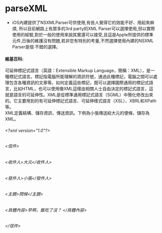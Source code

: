 # parseXML
* iOS內建提供了NSXMLParser可供使用,有些人覺得它的效能不好、用起來麻煩, 所以目前網路上有眾多的3rd party的XML Parser可以選擇使用,但以實際使用的經驗,對於一般的使用來說其實還可以接受,且這是Apple所提供的標準元件,日後的維護沒有問題,若非您有特別的考量,不然選擇使用內建的NSXML Parser是個 不錯的選擇。   

####  維基百科: 
可延伸標記式語言（英語：Extensible Markup Language，簡稱：XML），是一種標記式語言。標記指電腦所能理解的資訊符號，通過此種標記，電腦之間可以處理包含各種資訊的文章等。如何定義這些標記，既可以選擇國際通用的標記式語言，比如HTML，也可以使用像XML這樣由相關人士自由決定的標記式語言，這就是語言的可延伸性。XML是從標準通用標記式語言（SGML）中簡化修改出來的。它主要用到的有可延伸標記式語言、可延伸樣式語言（XSL）、XBRL和XPath等。  
XML定義結構、儲存資訊、傳送資訊。下例為小張傳送給大元的便條，儲存為XML。
###### \<?xml version="1.0"?>
###### <信件>
###### <收件人>大元</收件人>
###### <發件人>小張</發件人>
###### <主題>問候</主題>
###### <具體內容>早啊，飯吃了沒？ </具體內容>
###### </信件>

